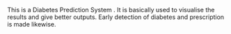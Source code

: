 This is a Diabetes Prediction System . 
It is basically used to visualise the results and give better outputs.
Early detection of diabetes and prescription is made likewise.

 
